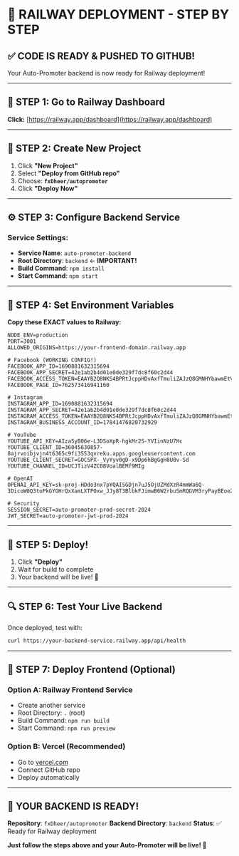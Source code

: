 # 🚀 **RAILWAY DEPLOYMENT - STEP BY STEP**

## **✅ CODE IS READY & PUSHED TO GITHUB!**

Your Auto-Promoter backend is now ready for Railway deployment!

---

## **🎯 STEP 1: Go to Railway Dashboard**

**Click:** [https://railway.app/dashboard](https://railway.app/dashboard)

---

## **🚀 STEP 2: Create New Project**

1. Click **"New Project"**
2. Select **"Deploy from GitHub repo"**
3. Choose: **`fxDheer/autopromoter`**
4. Click **"Deploy Now"**

---

## **⚙️ STEP 3: Configure Backend Service**

### **Service Settings:**
- **Service Name**: `auto-promoter-backend`
- **Root Directory**: `backend` ← **IMPORTANT!**
- **Build Command**: `npm install`
- **Start Command**: `npm start`

---

## **🔑 STEP 4: Set Environment Variables**

**Copy these EXACT values to Railway:**

```env
NODE_ENV=production
PORT=3001
ALLOWED_ORIGINS=https://your-frontend-domain.railway.app

# Facebook (WORKING CONFIG!)
FACEBOOK_APP_ID=1690881632315694
FACEBOOK_APP_SECRET=42e1ab2b4d01e0de329f7dc8f60c2d44
FACEBOOK_ACCESS_TOKEN=EAAYB2Q8NKS4BPRtJcppHDvAxfTmuliZAJzQ8GMNHYbawmEtVYjLpD5mqRpQ2zPkV1ZCIgi37xpEIzzBspHHkFsj1DfP3c2BahX
FACEBOOK_PAGE_ID=762573416941160

# Instagram
INSTAGRAM_APP_ID=1690881632315694
INSTAGRAM_APP_SECRET=42e1ab2b4d01e0de329f7dc8f60c2d44
INSTAGRAM_ACCESS_TOKEN=EAAYB2Q8NKS4BPRtJcppHDvAxfTmuliZAJzQ8GMNHYbawmEtVYjLpD5mqRpQ2zPkV1ZCIgi37xpEIzzBspHHkFsj1DfP3c2BahX
INSTAGRAM_BUSINESS_ACCOUNT_ID=17841476820732929

# YouTube
YOUTUBE_API_KEY=AIzaSyB06e-L3DSoXpR-hgkMr2S-YVIinNzU7Hc
YOUTUBE_CLIENT_ID=36045630857-8ajrvoibjvjn4t6365c9fi3553qvreku.apps.googleusercontent.com
YOUTUBE_CLIENT_SECRET=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
YOUTUBE_CHANNEL_ID=UCJTizV4ZC08VoalBEMf9MIg

# OpenAI
OPENAI_API_KEY=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

# Security
SESSION_SECRET=auto-promoter-prod-secret-2024
JWT_SECRET=auto-promoter-jwt-prod-2024
```

---

## **🎉 STEP 5: Deploy!**

1. Click **"Deploy"**
2. Wait for build to complete
3. Your backend will be live! 🚀

---

## **🔍 STEP 6: Test Your Live Backend**

Once deployed, test with:

```bash
curl https://your-backend-service.railway.app/api/health
```

---

## **📱 STEP 7: Deploy Frontend (Optional)**

### **Option A: Railway Frontend Service**
- Create another service
- Root Directory: `.` (root)
- Build Command: `npm run build`
- Start Command: `npm run preview`

### **Option B: Vercel (Recommended)**
- Go to [vercel.com](https://vercel.com)
- Connect GitHub repo
- Deploy automatically

---

## **🎯 YOUR BACKEND IS READY!**

**Repository**: `fxDheer/autopromoter`
**Backend Directory**: `backend`
**Status**: ✅ Ready for Railway deployment

**Just follow the steps above and your Auto-Promoter will be live! 🚀**
